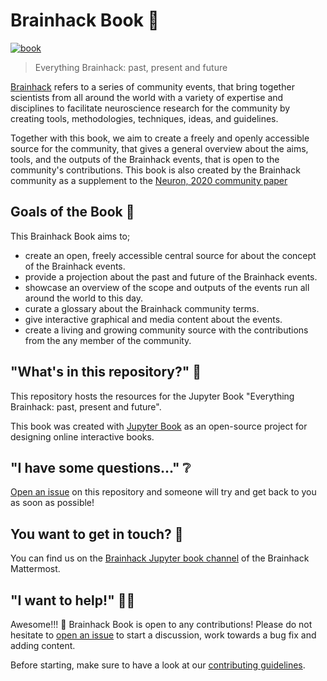 # Brainhack Book :book:

[![book](https://github.com/brainhackorg/brainhack_jupyter_book/workflows/book/badge.svg?branch=main)](https://github.com/brainhackorg/brainhack_jupyter_book/actions/workflows/deploy_book.yml?query=branch%3Amain)

> Everything Brainhack: past, present and future

[Brainhack](https://brainhack.org) refers to a series of community events, that bring
together scientists from all around the world with a variety of expertise and
disciplines to facilitate neuroscience research for the community by creating
tools, methodologies, techniques, ideas, and guidelines.

Together with this book, we aim to create a freely and openly accessible source
for the community, that gives a general overview about the aims, tools,
and the outputs of the Brainhack events, that is open to the community's
contributions. This book is also created by the Brainhack community as a
supplement to the [Neuron, 2020 community paper](https://psyarxiv.com/rytjq/)

## Goals of the Book :dart:

This Brainhack Book aims to;

- create an open, freely accessible central source for about the concept of the
  Brainhack events.
- provide a projection about the past and future of the Brainhack events.
- showcase an overview of the scope and outputs of the events run all around the
  world to this day.
- curate a glossary about the Brainhack community terms.
- give interactive graphical and media content about the events.
- create a living and growing community source with the contributions from the
  any member of the community.

## "What's in this repository?" :file_folder:

This repository hosts the resources for the Jupyter Book "Everything Brainhack:
past, present and future".

This book was created with [Jupyter Book](https://jupyterbook.org/intro.html) as
an open-source project for designing online interactive books.

## "I have some questions..." :grey_question:

[Open an issue](https://github.com/brainhackorg/brainhack_jupyter_book/issues/new/choose) on this repository and someone will try and get back to you as soon as possible!

## You want to get in touch? :speech_balloon:

You can find us on the
[Brainhack Jupyter book channel](https://mattermost.brainhack.org/brainhack/channels/brainhack_paper_jupyterbook)
of the Brainhack Mattermost.

## "I want to help!" :raising_hand_woman:

 Awesome!!! :rocket: Brainhack Book is open to any contributions! Please do not hesitate to [open an issue](https://github.com/brainhackorg/brainhack_jupyter_book/issues/new/choose) to start a discussion, work towards a bug fix and adding content.

Before starting, make sure to have a look at our [contributing guidelines](./CONTRIBUTING.md).
